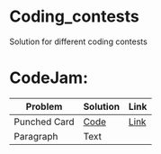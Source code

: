 # Coding_contests
Solution for different coding contests

# CodeJam:

| Problem | Solution | Link |
| ----------- | ----------- | ----------- |
| Punched Card | [Code]() | [Link](https://codingcompetitions.withgoogle.com/codejam/round/0000000000876ff1/0000000000a4621b)
| Paragraph | Text |


